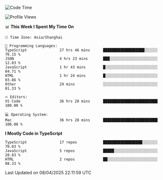 <!--START_SECTION:waka-->
![Code Time](http://img.shields.io/badge/Code%20Time-7%2C559%20hrs%2024%20mins-blue)

![Profile Views](http://img.shields.io/badge/Profile%20Views-3-blue)

📊 **This Week I Spent My Time On** 

```text
🕑︎ Time Zone: Asia/Shanghai

💬 Programming Languages: 
TypeScript               27 hrs 46 mins      ███████████████████░░░░░░   76.15 % 
JSON                     4 hrs 23 mins       ███░░░░░░░░░░░░░░░░░░░░░░   12.03 % 
JavaScript               1 hr 43 mins        █░░░░░░░░░░░░░░░░░░░░░░░░   04.71 % 
HTML                     1 hr 24 mins        █░░░░░░░░░░░░░░░░░░░░░░░░   03.86 % 
Other                    29 mins             ░░░░░░░░░░░░░░░░░░░░░░░░░   01.33 % 

🔥 Editors: 
VS Code                  36 hrs 28 mins      █████████████████████████   100.00 % 

💻 Operating System: 
Mac                      36 hrs 28 mins      █████████████████████████   100.00 % 
```

**I Mostly Code in TypeScript** 

```text
TypeScript               17 repos            ██████████████████░░░░░░░   70.83 % 
JavaScript               5 repos             █████░░░░░░░░░░░░░░░░░░░░   20.83 % 
HTML                     2 repos             ██░░░░░░░░░░░░░░░░░░░░░░░   08.33 % 
```




 Last Updated on 08/04/2025 22:11:59 UTC
<!--END_SECTION:waka-->
